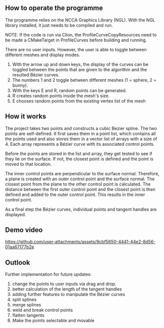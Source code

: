 ## How to operate the programme

The programme relies on the NCCA Graphics Library (NGL).
With the NGL library installed, it just needs to be compiled and run.

NOTE: If the code is run via Clion, the ProfileCurveCopyResources need to be made a CMakeTarget in ProfileCurves before building and running.

There are no user inputs. However, the user is able to toggle between different meshes and display modes.

1. With the arrow up and down keys, the display of the curves can be toggled between the points that are given to the algorithm
   and the resulted Bézier curves.
2. The numbers 1 and 2 toggle between different meshes (1 = sphere, 2 = bunny).
3. With the keys E and R, random points can be generated.
  4. R creates random points inside the mesh's size.
  5. E chooses random points from the existing vertex list of the mesh


##  How it works


The project takes two points and constructs a cubic Bezier spline. The two points are self-defined.
It first saves them in a point list, which contains all the points used and also stores them in a vector list of arrays with a size of 4.
Each array represents a Bézier curve with its associated control points.

Before the points are stored in the list and array, they get tested to see if they lie on the surface. If not, the closest point is defined and the point is moved to that location.

The inner control points are perpendicular to the surface normal. Therefore, a plane is created with an outer control point and the surface normal.
The closest point from the plane to the other control point is calculated. The distance between the first outer control point and the closest point is then defined and added to the outer control point.
This results in the inner control point.

As a final step the Bézier curves, individual points and tangent handles are displayed.

## Demo video

https://github.com/user-attachments/assets/9cbf5650-4441-44e2-8d56-01aa67177b2e


## Outlook

Further implementation for future updates:
1. change the points to user inputs via drag and drop.
2. better calculation of the length of the tangent handles
3. adding further features to manipulate the Bézier curves
  4. split splines
  5. merge splines
  6. weld and break control points
  8. flatten tangents
4. Make the points selectable and movable
